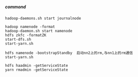 ##### commond

<!--一个leader，两个follower-->

```
hadoop-daemons.sh start journalnode
```

<!--格式化HDFS,格式化zk,启动namenode,启动yarn nn1 -->

```
hadoop namenode -format
hadoop-daemon.sh start namenode
hdfs zkfc -formatZK
start-dfs.sh
start-yarn.sh
```

<!--完成主备节点同步信息 ,启动yarn的resource manager nn2-->

```
hdfs namenode -bootstrapStandby  启动nn2上的rm,与nn1上的rm通信
start-yarn.sh
```

<!--状态查看-->

```
hdfs haadmin -getServiceState 
yarn rmadmin -getServiceState 
```


